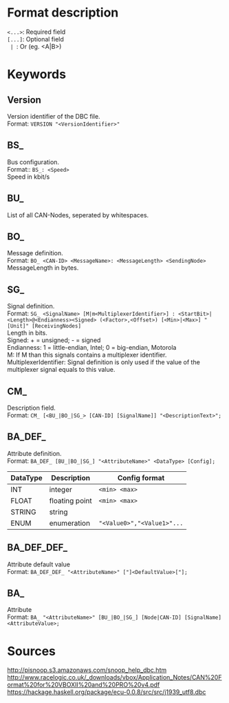 # Format description
`<...>`: Required field  
`[...]`: Optional field  
`  |  `: Or (eg. <A|B>)  

# Keywords
## Version
Version identifier of the DBC file.  
Format: `VERSION "<VersionIdentifier>"`  

## BS_
Bus configuration.  
Format:: `BS_: <Speed>`  
Speed in kbit/s  

## BU_
List of all CAN-Nodes, seperated by whitespaces.  

## BO_
Message definition.  
Format: `BO_ <CAN-ID> <MessageName>: <MessageLength> <SendingNode>`  
MessageLength in bytes.  

## SG_
Signal definition.  
Format: `SG_ <SignalName> [M|m<MultiplexerIdentifier>] : <StartBit>|<Length>@<Endianness><Signed> (<Factor>,<Offset>) [<Min>|<Max>] "[Unit]" [ReceivingNodes]`  
Length in bits.  
Signed: + = unsigned; - = signed  
Endianness: 1 = little-endian, Intel; 0 = big-endian, Motorola  
M: If M than this signals contains a multiplexer identifier.  
MultiplexerIdentifier: Signal definition is only used if the value of the multiplexer signal equals to this value.  

## CM_
Description field.  
Format: `CM_ [<BU_|BO_|SG_> [CAN-ID] [SignalName]] "<DescriptionText>";`  

## BA_DEF_
Attribute definition.  
Format: `BA_DEF_ [BU_|BO_|SG_] "<AttributeName>" <DataType> [Config];`  

DataType | Description         | Config format
---------|---------------------|----------------
INT      | integer             | `<min> <max>`
FLOAT    | floating point      | `<min> <max>`
STRING   | string              | 
ENUM     | enumeration         | `"<Value0>","<Value1>"...`

## BA_DEF_DEF_
Attribute default value  
Format: `BA_DEF_DEF_ "<AttributeName>" ["]<DefaultValue>["];`

## BA_
Attribute  
Format: `BA_ "<AttributeName>" [BU_|BO_|SG_] [Node|CAN-ID] [SignalName] <AttributeValue>;`

# Sources
http://pisnoop.s3.amazonaws.com/snoop_help_dbc.htm  
http://www.racelogic.co.uk/_downloads/vbox/Application_Notes/CAN%20Format%20for%20VBOXII%20and%20PRO%20v4.pdf  
https://hackage.haskell.org/package/ecu-0.0.8/src/src/j1939_utf8.dbc